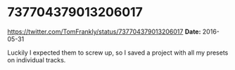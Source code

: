 # 737704379013206017
https://twitter.com/TomFrankly/status/737704379013206017
**Date:** 2016-05-31

Luckily I expected them to screw up, so I saved a project with all my presets on individual tracks.
